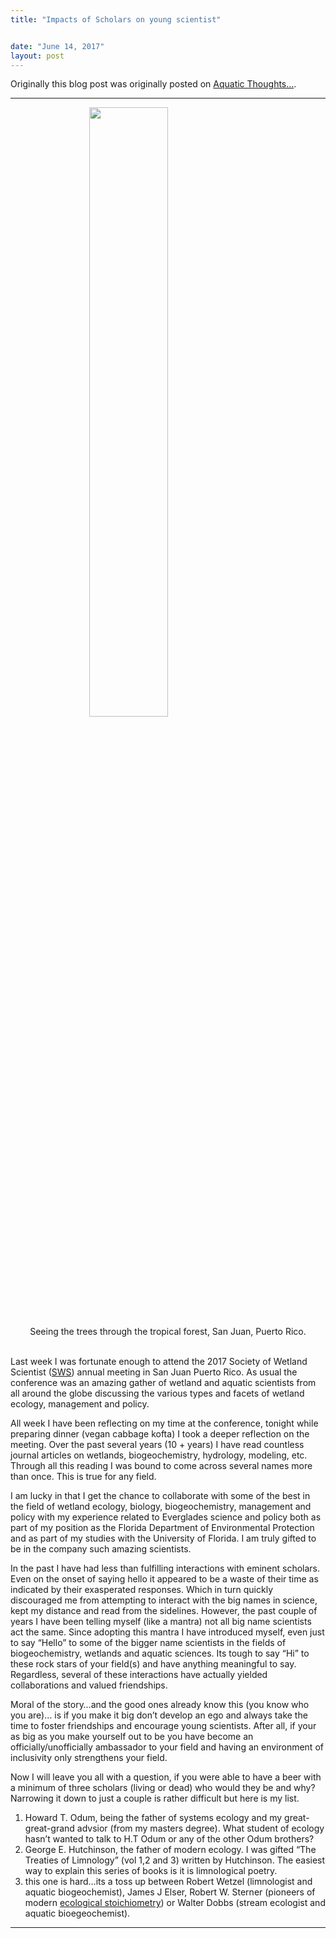 ```yaml
---
title: "Impacts of Scholars on young scientist"


date: "June 14, 2017"
layout: post
---
```



<section class="main-content">
<p>Originally this blog post was originally posted on <a href="https://wetlandbiogeochem.weebly.com/aquatic-thoughts">Aquatic Thoughts…</a>.</p>
<hr />
<img src="{{ site.url }}{{ site.baseurl }}\images\PuertoRico_ForestOcean.jpeg" width="50%" style="display: block; margin: auto;" />
<center>
Seeing the trees through the tropical forest, San Juan, Puerto Rico.
</center>
<p><br> Last week I was fortunate enough to attend the 2017 Society of Wetland Scientist (<a href="sws.org">SWS</a>) annual meeting in San Juan Puerto Rico. As usual the conference was an amazing gather of wetland and aquatic scientists from all around the globe discussing the various types and facets of wetland ecology, management and policy.</p>
<p>All week I have been reflecting on my time at the conference, tonight while preparing dinner (vegan cabbage kofta) I took a deeper reflection on the meeting. Over the past several years (10 + years) I have read countless journal articles on wetlands, biogeochemistry, hydrology, modeling, etc. Through all this reading I was bound to come across several names more than once. This is true for any field.</p>
<p>I am lucky in that I get the chance to collaborate with some of the best in the field of wetland ecology, biology, biogeochemistry, management and policy with my experience related to Everglades science and policy both as part of my position as the Florida Department of Environmental Protection and as part of my studies with the University of Florida. I am truly gifted to be in the company such amazing scientists.</p>
<p>In the past I have had less than fulfilling interactions with eminent scholars. Even on the onset of saying hello it appeared to be a waste of their time as indicated by their exasperated responses. Which in turn quickly discouraged me from attempting to interact with the big names in science, kept my distance and read from the sidelines. However, the past couple of years I have been telling myself (like a mantra) not all big name scientists act the same. Since adopting this mantra I have introduced myself, even just to say “Hello” to some of the bigger name scientists in the fields of biogeochemistry, wetlands and aquatic sciences. Its tough to say “Hi” to these rock stars of your field(s) and have anything meaningful to say. Regardless, several of these interactions have actually yielded collaborations and valued friendships.</p>
<p>Moral of the story…and the good ones already know this (you know who you are)… is if you make it big don’t develop an ego and always take the time to foster friendships and encourage young scientists. After all, if your as big as you make yourself out to be you have become an officially/unofficially ambassador to your field and having an environment of inclusivity only strengthens your field.</p>
<p>Now I will leave you all with a question, if you were able to have a beer with a minimum of three scholars (living or dead) who would they be and why? Narrowing it down to just a couple is rather difficult but here is my list.</p>
<ol style="list-style-type: decimal">
<li>Howard T. Odum, being the father of systems ecology and my great-great-grand advsior (from my masters degree). What student of ecology hasn’t wanted to talk to H.T Odum or any of the other Odum brothers?</li>
<li>George E. Hutchinson, the father of modern ecology. I was gifted “The Treaties of Limnology” (vol 1,2 and 3) written by Hutchinson. The easiest way to explain this series of books is it is limnological poetry.</li>
<li>this one is hard…its a toss up between Robert Wetzel (limnologist and aquatic biogeochemist), James J Elser, Robert W. Sterner (pioneers of modern <a href="http://press.princeton.edu/titles/7434.html">ecological stoichiometry</a>) or Walter Dobbs (stream ecologist and aquatic bioegeochemist).</li>
</ol>
<hr />
</section>
